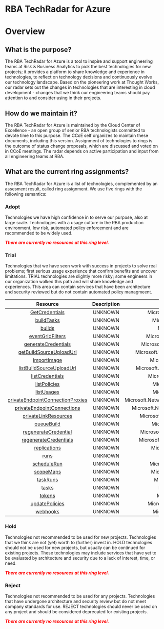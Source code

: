 
RBA TechRadar for Azure
=======================

# Overview

## What is the purpose?


The RBA TechRadar for Azure is a tool to inspire and support engineering teams at Risk & Business Analytics to pick the best technologies for new projects; it provides a platform to share knowledge and experience in technologies, to reflect on technology decisions and continuously evolve our technology landscape.  Based on the pioneering work at Thought Works, our radar sets out the changes in technologies that are interesting in cloud development - changes that we think our engineering teams should pay attention to and consider using in their projects.
## How do we maintain it?


The RBA TechRadar for Azure is maintained by the Cloud Center of Excellence - an open group of senior RBA technologists committed to devote time to this purpose.  The CCoE self organizes to maintain these documents, including this version.  Assignment of technologies to rings is the outcome of status change proposals, which are discussed and voted on in CCoE meetings.  The radar depends on active participation and input from all engineering teams at RBA.
## What are the current ring assignments?


The RBA TechRadar for Azure is a list of technologies, complemented by an assesment result, called ring assignment.  We use five rings with the following semantics:
### Adopt


Technologies we have high confidence in to serve our purpose, also at large scale.  Technologies with a usage culture in the RBA production environment, low risk, automated policy enforcement and are recommended to be widely used.  
  
***<font color="red"> There are currently no resources at this ring level. </font>***
### Trial


Technologies that we have seen work with success in projects to solve real problems;  first serious usage experience that confirm benefits and uncover limitations.  TRIAL technologies are slightly more risky; some engineers in our organization walked this path and will share knowledge and experiences.  This area can contain services that have been architecture and security reviewed but do not contain automated policy managmeent.  

|Resource|Description|Path|Status|
| :---: | :---: | :---: | :---: |
|[GetCredentials](https://github.com/openrba/python-azure-techradar/tree/master/Microsoft.Network/registries/GetCredentials)|UNKNOWN|Microsoft.Network/registries/GetCredentials|TRIAL|
|[buildTasks](https://github.com/openrba/python-azure-techradar/tree/master/Microsoft.Network/registries/buildTasks)|UNKNOWN|Microsoft.Network/registries/buildTasks|TRIAL|
|[builds](https://github.com/openrba/python-azure-techradar/tree/master/Microsoft.Network/registries/builds)|UNKNOWN|Microsoft.Network/registries/builds|TRIAL|
|[eventGridFilters](https://github.com/openrba/python-azure-techradar/tree/master/Microsoft.Network/registries/eventGridFilters)|UNKNOWN|Microsoft.Network/registries/eventGridFilters|TRIAL|
|[generateCredentials](https://github.com/openrba/python-azure-techradar/tree/master/Microsoft.Network/registries/generateCredentials)|UNKNOWN|Microsoft.Network/registries/generateCredentials|TRIAL|
|[getBuildSourceUploadUrl](https://github.com/openrba/python-azure-techradar/tree/master/Microsoft.Network/registries/getBuildSourceUploadUrl)|UNKNOWN|Microsoft.Network/registries/getBuildSourceUploadUrl|TRIAL|
|[importImage](https://github.com/openrba/python-azure-techradar/tree/master/Microsoft.Network/registries/importImage)|UNKNOWN|Microsoft.Network/registries/importImage|TRIAL|
|[listBuildSourceUploadUrl](https://github.com/openrba/python-azure-techradar/tree/master/Microsoft.Network/registries/listBuildSourceUploadUrl)|UNKNOWN|Microsoft.Network/registries/listBuildSourceUploadUrl|TRIAL|
|[listCredentials](https://github.com/openrba/python-azure-techradar/tree/master/Microsoft.Network/registries/listCredentials)|UNKNOWN|Microsoft.Network/registries/listCredentials|TRIAL|
|[listPolicies](https://github.com/openrba/python-azure-techradar/tree/master/Microsoft.Network/registries/listPolicies)|UNKNOWN|Microsoft.Network/registries/listPolicies|TRIAL|
|[listUsages](https://github.com/openrba/python-azure-techradar/tree/master/Microsoft.Network/registries/listUsages)|UNKNOWN|Microsoft.Network/registries/listUsages|TRIAL|
|[privateEndpointConnectionProxies](https://github.com/openrba/python-azure-techradar/tree/master/Microsoft.Network/registries/privateEndpointConnectionProxies)|UNKNOWN|Microsoft.Network/registries/privateEndpointConnectionProxies|TRIAL|
|[privateEndpointConnections](https://github.com/openrba/python-azure-techradar/tree/master/Microsoft.Network/registries/privateEndpointConnections)|UNKNOWN|Microsoft.Network/registries/privateEndpointConnections|TRIAL|
|[privateLinkResources](https://github.com/openrba/python-azure-techradar/tree/master/Microsoft.Network/registries/privateLinkResources)|UNKNOWN|Microsoft.Network/registries/privateLinkResources|TRIAL|
|[queueBuild](https://github.com/openrba/python-azure-techradar/tree/master/Microsoft.Network/registries/queueBuild)|UNKNOWN|Microsoft.Network/registries/queueBuild|TRIAL|
|[regenerateCredential](https://github.com/openrba/python-azure-techradar/tree/master/Microsoft.Network/registries/regenerateCredential)|UNKNOWN|Microsoft.Network/registries/regenerateCredential|TRIAL|
|[regenerateCredentials](https://github.com/openrba/python-azure-techradar/tree/master/Microsoft.Network/registries/regenerateCredentials)|UNKNOWN|Microsoft.Network/registries/regenerateCredentials|TRIAL|
|[replications](https://github.com/openrba/python-azure-techradar/tree/master/Microsoft.Network/registries/replications)|UNKNOWN|Microsoft.Network/registries/replications|TRIAL|
|[runs](https://github.com/openrba/python-azure-techradar/tree/master/Microsoft.Network/registries/runs)|UNKNOWN|Microsoft.Network/registries/runs|TRIAL|
|[scheduleRun](https://github.com/openrba/python-azure-techradar/tree/master/Microsoft.Network/registries/scheduleRun)|UNKNOWN|Microsoft.Network/registries/scheduleRun|TRIAL|
|[scopeMaps](https://github.com/openrba/python-azure-techradar/tree/master/Microsoft.Network/registries/scopeMaps)|UNKNOWN|Microsoft.Network/registries/scopeMaps|TRIAL|
|[taskRuns](https://github.com/openrba/python-azure-techradar/tree/master/Microsoft.Network/registries/taskRuns)|UNKNOWN|Microsoft.Network/registries/taskRuns|TRIAL|
|[tasks](https://github.com/openrba/python-azure-techradar/tree/master/Microsoft.Network/registries/tasks)|UNKNOWN|Microsoft.Network/registries/tasks|TRIAL|
|[tokens](https://github.com/openrba/python-azure-techradar/tree/master/Microsoft.Network/registries/tokens)|UNKNOWN|Microsoft.Network/registries/tokens|TRIAL|
|[updatePolicies](https://github.com/openrba/python-azure-techradar/tree/master/Microsoft.Network/registries/updatePolicies)|UNKNOWN|Microsoft.Network/registries/updatePolicies|TRIAL|
|[webhooks](https://github.com/openrba/python-azure-techradar/tree/master/Microsoft.Network/registries/webhooks)|UNKNOWN|Microsoft.Network/registries/webhooks|TRIAL|

### Hold


Technologies not recommended to be used for new projects. Technologies that we think are not (yet) worth to (further) invest in.  HOLD technologies should not be used for new projects, but usually can be continued for existing projects.  These technologies may include services that have yet to be evaluated by architecture and security due to a lack of interest, time, or need.  
  
***<font color="red"> There are currently no resources at this ring level. </font>***
### Reject


Technologies not recommended to be used for any projects. Technologies that have undergone architecture and security review but do not meet company standards for use.  REJECT technologies should never be used on any project and should be considered deprecated for existing projects.  
  
***<font color="red"> There are currently no resources at this ring level. </font>***